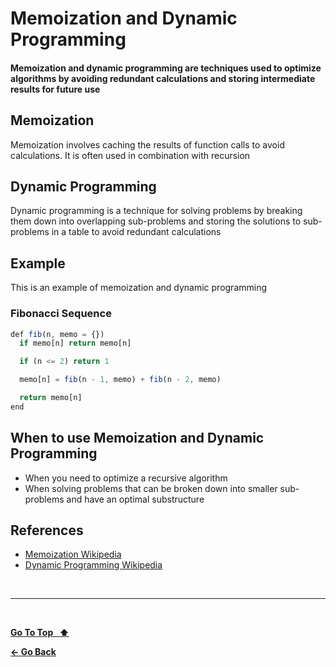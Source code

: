 # Memoization and Dynamic Programming

#### Memoization and dynamic programming are techniques used to optimize algorithms by avoiding redundant calculations and storing intermediate results for future use

## Memoization

Memoization involves caching the results of function calls to avoid calculations. It is often used in combination with recursion

## Dynamic Programming

Dynamic programming is a technique for solving problems by breaking them down into overlapping sub-problems and storing the solutions to sub-problems in a table to avoid redundant calculations

## Example

This is an example of memoization and dynamic programming

### Fibonacci Sequence

```js
def fib(n, memo = {})
  if memo[n] return memo[n]

  if (n <= 2) return 1

  memo[n] = fib(n - 1, memo) + fib(n - 2, memo)

  return memo[n]
end
```

## When to use Memoization and Dynamic Programming

- When you need to optimize a recursive algorithm
- When solving problems that can be broken down into smaller sub-problems and have an optimal substructure

## References

- [Memoization Wikipedia](https://en.wikipedia.org/wiki/Memoization)
- [Dynamic Programming Wikipedia](https://en.wikipedia.org/wiki/Dynamic_programming)

&nbsp;

---

&nbsp;

[**Go To Top &nbsp; ⬆️**](#memoization-and-dynamic-programming)

[**← Go Back**](./README.md)

&nbsp;
